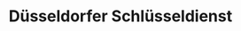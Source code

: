 ---
title: "Düsseldorfer Schlüsseldienst"
url: /duesseldorf/duesseldorfer-schluesseldienst/
shop: Schlüsseldienst
---